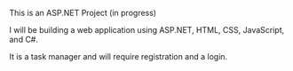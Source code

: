 This is an ASP.NET Project (in progress)


I will be building a web application using ASP.NET, HTML, CSS, JavaScript, and C#.

It is a task manager and will require registration and a login.
